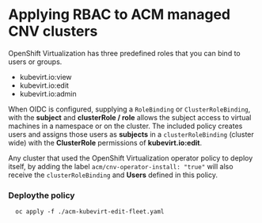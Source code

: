 # Applying RBAC to ACM managed CNV clusters
OpenShift Virtualization has three predefined roles that you can bind to users or groups.
  * kubevirt.io:view
  * kubevirt.io:edit
  * kubevirt.io:admin

When OIDC is configured, supplying a `RoleBinding` or `ClusterRoleBinding`, with the **subject** and **clusterRole / role** allows the subject access to virtual machines in a namespace or on the cluster. The included policy creates users and assigns those users as **subjects** in a `clusterRoleBinding` (cluster wide) with the **ClusterRole** permissions of **kubevirt.io:edit**.

Any cluster that used the OpenShift Virtualization operator policy to deploy itself, by adding the label `acm/cnv-operator-install: "true"` will also receive the `clusterRoleBinding` and **Users** defined in this policy.

### Deploythe policy
```
  oc apply -f ./acm-kubevirt-edit-fleet.yaml
```